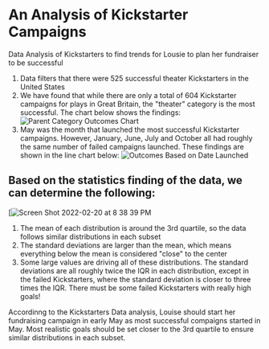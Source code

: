 # An Analysis of Kickstarter Campaigns
Data Analysis of Kickstarters to find trends for Lousie to plan her fundraiser to be successful
1. Data filters that there were 525 successful theater Kickstarters in the United States
2. We have found that while there are only a total of 604 Kickstarter campaigns for plays in Great Britain, the "theater" category is the most successful.    The chart below shows the findings:
![Parent Category Outcomes Chart](https://user-images.githubusercontent.com/98566486/154874036-9cd035b8-b1fb-4c1f-ba91-663e8708794e.png)
3. May was the month that launched the most successful Kickstarter campaigns. However, January, June, July and October all had roughly the same number of failed campaigns launched. These findings are shown in the line chart below:
![Outcomes Based on Date Launched](https://user-images.githubusercontent.com/98566486/154874280-9794769b-936f-44cf-ad75-ab432f2a8281.png)

## Based on the statistics finding of the data, we can determine the following:
[![Screen Shot 2022-02-20 at 8 38 39 PM](https://user-images.githubusercontent.com/98566486/154875359-32195199-c67f-4324-ba19-b4132c85dc0e.png)

1. The mean of each distribution is around the 3rd quartile, so the data follows similar distributions in each subset
2. The standard deviations are larger than the mean, which means everything below the mean is considered "close" to the center
3. Some large values are driving all of these distributions. The standard deviations are all roughly twice the IQR in each distribution, except in the failed Kickstarters, where the standard deviation is closer to three times the IQR. There must be some failed Kickstarters with really high goals!

Accordinng to the Kickstarters Data analysis, Louise should start her fundraising campaign in early May as most successful compaigns started in May.  Most realistic goals should be set closer to the 3rd quartile to ensure similar distributions in each subset.







